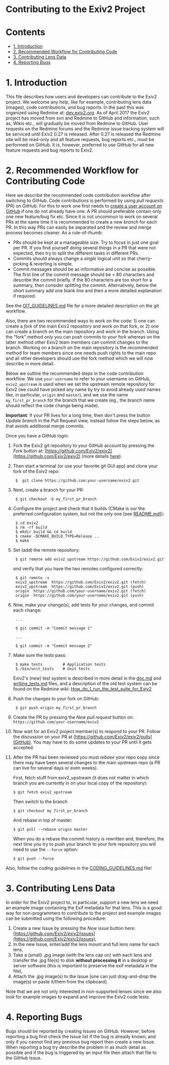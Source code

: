 Contributing to the Exiv2 Project
======================

# Contents #

* [1. Introduction](#1-introduction)
* [2. Recommended Workflow for Contributing Code](#2-recommended-workflow-for-contributing-code)
* [3. Contributing Lens Data](#3-contributing-lens-data)
* [4. Reporting Bugs](#5-reporting-bugs)
   
# 1. Introduction #

This file describes how users and developers can contribute to the Exiv2 project. We welcome any help, like for example, contributing lens data (images), code contributions, and bug reports.
In the past this was organized using Redmine at: [dev.exiv2.org](http://dev.exiv2.org). As of April 2017 the Exiv2 project has moved from svn and Redmine to GitHub and information, such
as, Wikis etc., will gradually be moved from Redmine to GitHub. User requests on the Redmine forums and the Redmine issue tracking system will be serviced until Exiv2 0.27 is released. 
After 0.27 is released the Redmine site will be read-only and all feature requests, bug reports etc., must be performed on GitHub. It is, however, preferred to use GitHub for all new 
feature requests and bug reports to Exiv2.

# 2. Recommended Workflow for Contributing Code #

Here we describe the recommended code contribution workflow after switching to GitHub. Code contributions is performed by using *pull requests* (PR) on GitHub. 
For this to work one first needs to [create a user account on GitHub](https://help.github.com/articles/signing-up-for-a-new-github-account/) if one do not 
already have one. A PR should preferable contain only one new feature/bug fix etc. Since it is not uncommon to work on several PRs at the same time 
it is recommended to create a new _branch_ for each PR. In this way PRs can easily be separated and the review and merge process becomes cleaner.
As a rule-of-thumb:

- PRs should be kept at a manageable size. Try to focus in just one goal per PR. If you find yourself doing several things in a PR that were not expected, 
then try to split the different tasks in different PRs.
- Commits should always change a *single* logical unit so that cherry-picking & reverting is simple.
- Commit messages should be as informative and concise as possible. The first line of the commit message should be < 80 characters and 
  describe the commit briefly. If the 80 characters are too short for a summary, then consider splitting the commit. Alternatively, below the short summary 
  add one blank line and then a more detailed explanation if required.

See the [GIT_GUIDELINES.md](GIT_GUIDELINES.md) file for a more detailed description on the git workflow. 

Also, there are two recommended ways to work on the code: 1) one can create a _fork_ of the main Exiv2 repository and work on that fork, or 2) one can create a branch
on the main repository and work in the branch. Using the "fork" method only you can push commits to your fork whereas on the latter method other Exiv2 team members 
can commit changes to the branch. Working on a branch on the main repository is the recommended method for team members since one needs push rights to the main repo
and all other developers should use the fork method which we will now describe in more detail.

Below we outline the recommended steps in the code contribution workflow. We use `your-username` to refer to your username on GitHub, `exiv2_upstream` is used when we 
set the upstream remote repository for Exiv2 (we could have picked any name by try to avoid already used names like, in particular, `origin` and `master`), and 
we use the name `my_first_pr_branch` for the branch that we create (eg., the branch name should reflect the code change being made).

**Important**: If your PR lives for a long time, then don't press the button _Update branch_ in the Pull Request view, instead follow the steps below, as
that avoids additional merge commits.

Once you have a GitHub login:

1. Fork the Exiv2 git repository to your GitHub account by pressing the _Fork_ button at: [https://github.com/Exiv2/exiv2](https://github.com/Exiv2/exiv2) 
(more details [here](https://guides.github.com/activities/forking/)).

2. Then start a terminal (or use your favorite git GUI app) and clone your fork of the Exiv2 repo:

        $  git clone https://github.com:your-username/exiv2.git

3. Next, create a branch for your PR:

        $ git checkout -b my_first_pr_branch

4. Configure the project and check that it builds (CMake is our the preferred configuration system, but not the only one [see [README.md](README.md)]):

        $ cd exiv2
		$ rm -rf build
		$ mkdir build && cd build
		$ cmake -DCMAKE_BUILD_TYPE=Release ..
		$ make
		
5. Set (add) the remote repository:

        $ git remote add exiv2_upstream https://github.com/Exiv2/exiv2.git

	and verify that you have the two remotes configured correctly:

        $ git remote -v
        exiv2_upstream  https://github.com/Exiv2/exiv2.git (fetch)
        exiv2_upstream  https://github.com/Exiv2/exiv2.git (push)
        origin  https://github.com/your-username/exiv2.git (fetch)
        origin  https://github.com/your-username/exiv2.git (push)		

6. Now, make your change(s), add tests for your changes, and commit each change:

        ...
        
        $ git commit -m "Commit message 1"
        
        ...
        
        $ git commit -m "Commit message 2"

7. Make sure the tests pass:

        $ make tests         # Application tests
        $./bin/unit_tests    # Unit tests

	Exiv2's (new) test system is described in more detail in the [doc.md](tests/doc.md) and [writing_tests.md](tests/writing_tests.md) files, and a description of the old 
	test system can be found on the Redmine wiki: [How_do_I_run_the_test_suite_for_Exiv2](http://dev.exiv2.org/projects/exiv2/wiki/How_do_I_run_the_test_suite_for_Exiv2)

8. Push the changes to your fork on GitHub:

        $ git push origin my_first_pr_branch

9. Create the PR by pressing the _New pull request_ button on: `https://github.com/your-username/exiv2`

10. Now wait for an Exiv2 project member(s) to respond to your PR. Follow the discussion on your PR at [https://github.com/Exiv2/exiv2/pulls](GitHub). 
   You may have to do some updates to your PR until it gets accepted.

11. After the PR has been reviewed you must _rebase_ your repo copy since there may have been several changes to the main upstream repo 
   (a PR can live for several days or even weeks).

	First, fetch stuff from exiv2_upstream (it does not matter in which branch you are currently in on your local copy of the repository):

        $ git fetch exiv2_upstream

	Then switch to the branch

        $ git checkout my_first_pr_branch

	And rebase in top of master:

        $ git pull --rebase origin master

	When you do a rebase the commit history is rewritten and, therefore, the next time you try to push your branch to your fork repository you will need to use the `--force` option:

        $ git push --force

Also, follow the coding guidelines in the [CODING_GUIDELINES.md](CODING_GUIDELINES.md) file!

# 3. Contributing Lens Data #

In order for the Exiv2 project to, in particular, support a new lens we need an example image containing the Exif metadata for that lens. This is a good way for 
non-programmers to contribute to the project and example images can be submitted using the following procedure:

1. Create a new Issue by pressing the _New issue_ button here: [https://github.com/Exiv2/exiv2/issues](https://github.com/Exiv2/exiv2/issues),
2. In the new Issue, enter/add the lens mount and full lens name for each lens,
3. Take a (small) .jpg image (with the lens cap on) with each lens and transfer the .jpg file(s) to disk __without processing it__ in a desktop or server software (this is important to preserve the exif metadata in the file),
4. Attach the .jpg image(s) to the Issue [one can just drag-and-drop the image(s) or paste it/them from the clipboard].

Note that we are not only interested in non-supported lenses since we also look for example images to expand and improve the Exiv2 code tests.

# 4. Reporting Bugs #

Bugs should be reported by creating Issues on GitHub. However, before reporting a bug first check the Issue list if the bug is already known, and only if you cannot find any previous bug report 
then create a new Issue. When reporting a bug try describe the problem in as much detail as possible and if the bug is triggered by an input file then attach that file to the GitHub Issue.
